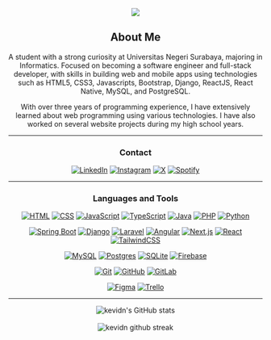 <div align="center">
  
![](https://pixel-profile.vercel.app/api/github-stats?username=kevidn&theme=road_trip&pixelate_avatar=false)

## About Me
A student with a strong curiosity at Universitas Negeri Surabaya, majoring in Informatics. Focused on becoming a software engineer and full-stack developer, with skills in building web and mobile apps using technologies such as HTML5, CSS3, Javascripts, Bootstrap, Django, ReactJS, React Native, MySQL, and PostgreSQL.

With over three years of programming experience, I have extensively learned about web programming using various technologies. I have also worked on several website projects during my high school years.

-------------------

### Contact
[<a href="https://www.linkedin.com/in/kevin-dzaky-hendratama/">![LinkedIn](https://custom-icon-badges.demolab.com/badge/LinkedIn-0A66C2?logo=linkedin-white&logoColor=fff)](#)
[<a href="https://www.instagram.com/kevindzd/">![Instagram](https://img.shields.io/badge/Instagram-%23E4405F.svg?logo=Instagram&logoColor=white)</a>](#)
[<a href="https://twitter.com/Keviniest/">![X](https://img.shields.io/badge/X-%23000000.svg?logo=X&logoColor=white)</a>](#)
[<a href="https://open.spotify.com/user/31l5hlovv4eo3l6yvw7qva6ku52m?si=a944640c743b4e7e">![Spotify](https://img.shields.io/badge/Spotify-1ED760?logo=spotify&logoColor=white)</a>](#)

-------------------

### Languages and Tools  

[![HTML](https://img.shields.io/badge/HTML-%23E34F26.svg?logo=html5&logoColor=white)](#) [![CSS](https://img.shields.io/badge/CSS-1572B6?logo=css3&logoColor=fff)](#) [![JavaScript](https://img.shields.io/badge/JavaScript-F7DF1E?logo=javascript&logoColor=000)](#) [![TypeScript](https://img.shields.io/badge/TypeScript-3178C6?logo=typescript&logoColor=fff)](#)
 [![Java](https://img.shields.io/badge/Java-%23ED8B00.svg?logo=openjdk&logoColor=white)](#)
[![PHP](https://img.shields.io/badge/php-%23777BB4.svg?&logo=php&logoColor=white)](#) [![Python](https://img.shields.io/badge/Python-3776AB?logo=python&logoColor=fff)](#)

[![Spring Boot](https://img.shields.io/badge/Spring%20Boot-6DB33F?logo=springboot&logoColor=fff)](#)
[![Django](https://img.shields.io/badge/Django-%23092E20.svg?logo=django&logoColor=white)](#) [![Laravel](https://img.shields.io/badge/Laravel-%23FF2D20.svg?logo=laravel&logoColor=white)](#) [![Angular](https://img.shields.io/badge/Angular-red?logo=angular&logoColor=white)](#) [![Next.js](https://img.shields.io/badge/Next.js-black?logo=next.js&logoColor=white)](#) [![React](https://img.shields.io/badge/React-%2320232a.svg?logo=react&logoColor=%2361DAFB)](#)
[![TailwindCSS](https://img.shields.io/badge/Tailwind%20CSS-%2338B2AC.svg?logo=tailwind-css&logoColor=white)](#)

[![MySQL](https://img.shields.io/badge/MySQL-4479A1?logo=mysql&logoColor=fff)](#) [![Postgres](https://img.shields.io/badge/Postgres-%23316192.svg?logo=postgresql&logoColor=white)](#)
[![SQLite](https://img.shields.io/badge/SQLite-%2307405e.svg?logo=sqlite&logoColor=white)](#) [![Firebase](https://img.shields.io/badge/Firebase-039BE5?logo=Firebase&logoColor=white)](#) 

[![Git](https://img.shields.io/badge/Git-F05032?logo=git&logoColor=fff)](#) [![GitHub](https://img.shields.io/badge/GitHub-%23121011.svg?logo=github&logoColor=white)](#)
[![GitLab](https://img.shields.io/badge/GitLab-FC6D26?logo=gitlab&logoColor=fff)](#)

[![Figma](https://img.shields.io/badge/Figma-F24E1E?logo=figma&logoColor=white)](#) [![Trello](https://img.shields.io/badge/Trello-0052CC?logo=trello&logoColor=fff)](#)
  
-------------------
  
![kevidn's GitHub stats](https://github-readme-stats.vercel.app/api?username=kevidn&show_icons=true&theme=radical) <br><br>
![kevidn github streak](https://github-readme-streak-stats.herokuapp.com/?user=<kevidn>&theme=radical&include_all_commits=true&count_private=true)
